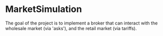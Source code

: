 # MarketSimulation
The goal of the project is to implement a broker that can interact with the wholesale market (via 'asks'), and the retail market (via tariffs).
